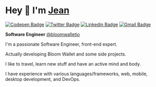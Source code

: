 # Hey :wave: I'm [Jean](https://jeeanribeiro.github.io)

[![Codepen Badge](https://img.shields.io/badge/-@jeeanribeiro-grey?style=flat-square&labelColor=black&logo=Codepen&logoColor=white&link=https://codepen.io/jeeanribeiro)](https://codepen.io/jeeanribeiro)
[![Twitter Badge](https://img.shields.io/badge/-@jeeanribeiro-grey?style=flat-square&labelColor=black&logo=twitter&logoColor=white&link=https://twitter.com/jeeanribeiro)](https://twitter.com/jeeanribeiro) 
[![Linkedin Badge](https://img.shields.io/badge/-Jean%20Ribeiro-grey?style=flat-square&labelColor=black&logo=Linkedin&logoColor=white&link=https://www.linkedin.com/in/jeeanribeiro/)](https://www.linkedin.com/in/jeeanribeiro/) 
[![Gmail Badge](https://img.shields.io/badge/-contact@jeanribeiro.dev-grey?style=flat-square&labelColor=black&logo=Gmail&logoColor=white&link=mailto:contact@jeanribeiro.dev)](mailto:contact@jeanribeiro.dev)

**Software Engineer** [@bloomwalletio](https://github.com/bloomwalletio)

I'm a passionate Software Engineer, front-end expert.

Actually developing Bloom Wallet and some side projects.

I like to travel, learn new stuff and have an active mind and body.

I have experience with various languages/frameworks, web, mobile, desktop development, and DevOps.
